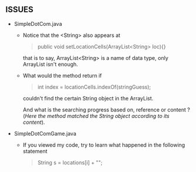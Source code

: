 ISSUES
------
*	SimpleDotCom.java


	*	Notice that the &lt;String&gt; also appears at
		>   public void setLocationCells(ArrayList&lt;String&gt; loc){}

		that is to say, ArrayList&lt;String&gt; is a name of data type, only ArrayList isn't enough.
	*	What would the method return if
		>   int index = locationCells.indexOf(stringGuess);
		
		couldn't find the certain String object in the ArrayList. 
		
		And what is the searching progress based on, reference or content ?(*Here the method matched the String object according to its content*).


*	SimpleDotComGame.java
	*	If you viewed my code, try to learn what happened in the following statement
		>   String s = locations[i] + "";